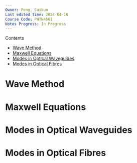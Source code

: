```yaml
---
Owner: Peng, Caikun
Last edited time: 2024-04-16
Course Code: PHTN4661
Notes Progress: In Progress
---
```


Contents
- [Wave Method](2.%2520Waveguide%2520Model%2520and%2520Wave%2520Method%2520Analysis.md##wave-method)
- [Maxwell Equations](2.%2520Waveguide%2520Model%2520and%2520Wave%2520Method%2520Analysis.md##maxwell-equations)
- [Modes in Optical Waveguides](2.%2520Waveguide%2520Model%2520and%2520Wave%2520Method%2520Analysis.md##modes-in-optical-waveguides)
- [Modes in Optical Fibres](2.%2520Waveguide%2520Model%2520and%2520Wave%2520Method%2520Analysis.md##modes-in-optical-fibres)


# Wave Method


# Maxwell Equations


# Modes in Optical Waveguides


# Modes in Optical Fibres


